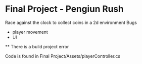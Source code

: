 
# Final Project - Pengiun Rush

Race against the clock to collect coins in a 2d environment
Bugs

- player movement
- UI

** There is a build project error

Code is found in Final Project/Assets/playerController.cs


